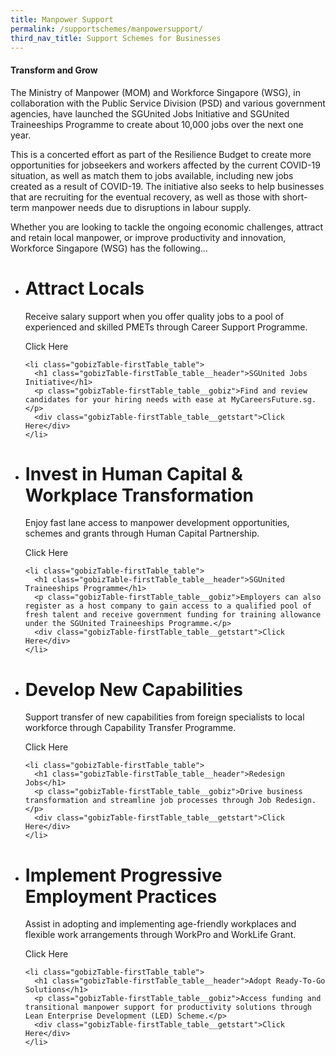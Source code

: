 ```yaml
---
title: Manpower Support
permalink: /supportschemes/manpowersupport/
third_nav_title: Support Schemes for Businesses
---
```


#### **Transform and Grow**
The Ministry of Manpower (MOM) and Workforce Singapore (WSG), in collaboration with the Public Service Division (PSD) and various government agencies, have launched the SGUnited Jobs Initiative and SGUnited Traineeships Programme to create about 10,000 jobs over the next one year.

This is a concerted effort as part of the Resilience Budget to create more opportunities for jobseekers and workers affected by the current COVID-19 situation, as well as match them to jobs available, including new jobs created as a result of COVID-19. The initiative also seeks to help businesses that are recruiting for the eventual recovery, as well as those with short-term manpower needs due to disruptions in labour supply.

Whether you are looking to tackle the ongoing economic challenges, attract and retain local manpower, or improve productivity and innovation, Workforce Singapore (WSG) has the following...

<div class="gobizTable">
  <ul class="gobizTable-firstTable">
    <li class="gobizTable-firstTable_table">
      <h1 class="gobizTable-firstTable_table__header">Attract Locals</h1>
      <p class="gobizTable-firstTable_table__gobiz">Receive salary support when you offer quality jobs to a pool of experienced and skilled PMETs through Career Support Programme.</p>
      <div class="gobizTable-firstTable_table__getstart">Click Here</div>
    </li>

    <li class="gobizTable-firstTable_table">
      <h1 class="gobizTable-firstTable_table__header">SGUnited Jobs Initiative</h1>
      <p class="gobizTable-firstTable_table__gobiz">Find and review candidates for your hiring needs with ease at MyCareersFuture.sg.</p>
      <div class="gobizTable-firstTable_table__getstart">Click Here</div>
    </li>
  </ul>
</div>

<div class="gobizTable">
  <ul class="gobizTable-firstTable">
    <li class="gobizTable-firstTable_table">
      <h1 class="gobizTable-firstTable_table__header">Invest in Human Capital & Workplace Transformation</h1>
      <p class="gobizTable-firstTable_table__gobiz">Enjoy fast lane access to manpower development opportunities, schemes and grants through Human Capital Partnership.</p>
      <div class="gobizTable-firstTable_table__getstart">Click Here</div>
    </li>

    <li class="gobizTable-firstTable_table">
      <h1 class="gobizTable-firstTable_table__header">SGUnited Traineeships Programme</h1>
      <p class="gobizTable-firstTable_table__gobiz">Employers can also register as a host company to gain access to a qualified pool of fresh talent and receive government funding for training allowance under the SGUnited Traineeships Programme.</p>
      <div class="gobizTable-firstTable_table__getstart">Click Here</div>
    </li>
  </ul>
</div>

<div class="gobizTable">
  <ul class="gobizTable-firstTable">
    <li class="gobizTable-firstTable_table">
      <h1 class="gobizTable-firstTable_table__header">Develop New Capabilities</h1>
      <p class="gobizTable-firstTable_table__gobiz">Support transfer of new capabilities from foreign specialists to local workforce through Capability Transfer Programme.</p>
      <div class="gobizTable-firstTable_table__getstart">Click Here</div>
    </li>

    <li class="gobizTable-firstTable_table">
      <h1 class="gobizTable-firstTable_table__header">Redesign Jobs</h1>
      <p class="gobizTable-firstTable_table__gobiz">Drive business transformation and streamline job processes through Job Redesign.</p>
      <div class="gobizTable-firstTable_table__getstart">Click Here</div>
    </li>
  </ul>
</div>

<div class="gobizTable">
  <ul class="gobizTable-firstTable">
    <li class="gobizTable-firstTable_table">
      <h1 class="gobizTable-firstTable_table__header">Implement Progressive Employment Practices</h1>
      <p class="gobizTable-firstTable_table__gobiz">Assist in adopting and implementing age-friendly workplaces and flexible work arrangements through WorkPro and WorkLife Grant.</p>
      <div class="gobizTable-firstTable_table__getstart">Click Here</div>
    </li>

    <li class="gobizTable-firstTable_table">
      <h1 class="gobizTable-firstTable_table__header">Adopt Ready-To-Go Solutions</h1>
      <p class="gobizTable-firstTable_table__gobiz">Access funding and transitional manpower support for productivity solutions through Lean Enterprise Development (LED) Scheme.</p>
      <div class="gobizTable-firstTable_table__getstart">Click Here</div>
    </li>
  </ul>
</div>